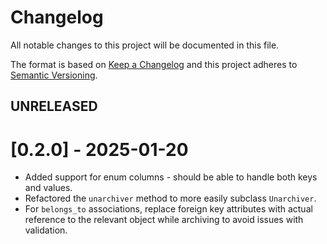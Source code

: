 # Changelog

All notable changes to this project will be documented in this file.

The format is based on [Keep a Changelog](https://keepachangelog.com/en/1.0.0/)
and this project adheres to [Semantic Versioning](https://semver.org/spec/v2.0.0.html).

## UNRELEASED

# [0.2.0] - 2025-01-20
- Added support for enum columns - should be able to handle both keys and values.
- Refactored the `unarchiver` method to more easily subclass `Unarchiver`.
- For `belongs_to` associations, replace foreign key attributes with actual reference to the relevant object while archiving to avoid issues with validation.
